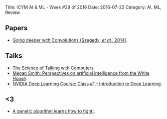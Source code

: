 Title: ICYM AI & ML - Week #29 of 2016
Date: 2016-07-23
Category: AI, ML, Review



## Papers

* [Going deeper with Convolutions (Szegedy, *et al.*, 2014)](http://arxiv.org/pdf/1409.4842.pdf).


## Talks


* [The Science of Talking with Computers](https://www.youtube.com/watch?v=yxxRAHVtafI)
* [Megan Smith: Perspectives on artificial intelligence from the White House](https://www.youtube.com/watch?v=NK6O8CtI2D4).
* [NVIDIA Deep Learning Course: Class #1 – Introduction to Deep Learning](https://www.youtube.com/watch?v=6eBpjEdgSm0).


## <3

* [A genetic algorithm learns how to fight!](https://www.youtube.com/watch?v=u2t77mQmJiY).